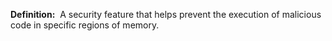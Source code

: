 **Definition:** 
 A security feature that helps prevent the execution of malicious code in specific regions of memory.